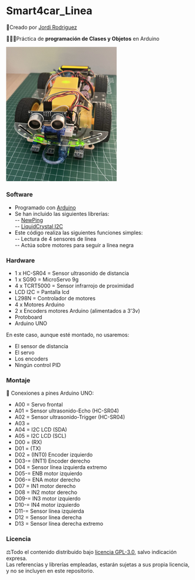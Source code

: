 # Smart4car_Linea  
🔗Creado por [Jordi Rodriguez](https://github.com/jordirdp)  
  
👨🏻‍💻Práctica de **programación de Clases y Objetos** en Arduino  

<img src="/Images/Smart4car.jpeg" width="300"/>   
  
### Software  
- Programado con [Arduino](https://www.arduino.cc/en/software)
- Se han incluido las siguientes librerías:  
-- [NewPing](https://bitbucket.org/teckel12/arduino-new-ping/src/master/)  
-- [LiquidCrystal I2C](https://github.com/fdebrabander/Arduino-LiquidCrystal-I2C-library)  
- Este código realiza las siguientes funciones simples:  
-- Lectura de 4 sensores de línea  
-- Actúa sobre motores para seguir a línea negra  

### Hardware  
- 1 x HC-SR04 = Sensor ultrasonido de distancia  
- 1 x SG90 = MicroServo 9g  
- 4 x TCRT5000 = Sensor infrarrojo de proximidad  
- LCD I2C = Pantalla lcd  
- L298N = Controlador de motores  
- 4 x Motores Arduino  
- 2 x Encoders motores Arduino (alimentados a 3'3v)  
- Protoboard  
- Arduino UNO  
  
En este caso, aunque esté montado, no usaremos:  
- El sensor de distancia  
- El servo  
- Los encoders  
- Ningún control PID  
  
### Montaje  
🔧 Conexiones a pines Arduino UNO:  
- A00 = Servo frontal  
- A01 = Sensor ultrasonido-Echo (HC-SR04)  
- A02 = Sensor ultrasonido-Trigger (HC-SR04)  
- A03 =   
- A04 = I2C LCD (SDA)  
- A05 = I2C LCD (SCL)  
- D00 = (RX)  
- D01 = (TX)  
- D02 = (INT0) Encoder izquierdo  
- D03-= (INT1) Encoder derecho  
- D04 = Sensor línea izquierda extremo     
- D05-= ENB motor izquierdo  
- D06-= ENA motor derecho  
- D07 = IN1 motor derecho  
- D08 = IN2 motor derecho  
- D09-= IN3 motor izquierdo  
- D10-= IN4 motor izquierdo  
- D11-= Sensor línea izquierda  
- D12 = Sensor línea derecha   
- D13 = Sensor línea derecha extremo  

### Licencia  
⚖️Todo el contenido distribuido bajo [licencia GPL-3.0](https://www.gnu.org/licenses/gpl-3.0), salvo indicación expresa.  
Las referencias y librerías empleadas, estarán sujetas a sus propia licencia, y no se incluyen en este repositorio.  
